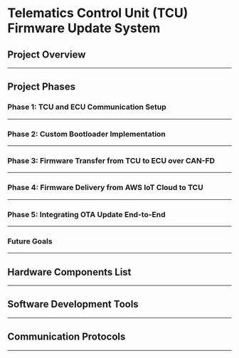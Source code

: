 # Telematics Control Unit (TCU) Firmware Update System

## Project Overview

---

## Project Phases

### **Phase 1: TCU and ECU Communication Setup**

---

### **Phase 2: Custom Bootloader Implementation**

---

### **Phase 3: Firmware Transfer from TCU to ECU over CAN-FD**

---

### **Phase 4: Firmware Delivery from AWS IoT Cloud to TCU**

---

### **Phase 5: Integrating OTA Update End-to-End**

---

### Future Goals

---

## Hardware Components List

---

## Software Development Tools

---

## Communication Protocols 

---
